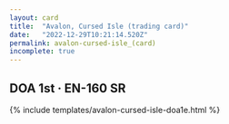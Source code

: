```yaml
---
layout: card
title:  "Avalon, Cursed Isle (trading card)"
date:   "2022-12-29T10:21:14.520Z"
permalink: avalon-cursed-isle_(card)
incomplete: true
---
```


## DOA 1st &middot; EN-160 SR

{% include templates/avalon-cursed-isle-doa1e.html %}
